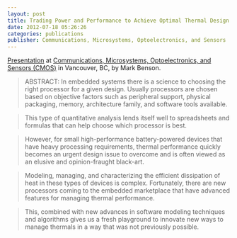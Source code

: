 ```yaml
---
layout: post
title: Trading Power and Performance to Achieve Optimal Thermal Design for Battery-Powered Devices
date: 2012-07-18 05:26:26
categories: publications
publisher: Communications, Microsystems, Optoelectronics, and Sensors
---
```


[Presentation](http://www.logicpd.com/news/press-releases/logic-pds-director-of-software-strategy-to-speak-at-cmos-emerging-technolog/) at [Communications, Microsystems, Optoelectronics, and Sensors (CMOS)](http://www.cmoset.com/) in Vancouver, BC, by Mark Benson. 

> ABSTRACT: In embedded systems there is a science to choosing the right processor for a given design. Usually processors are chosen based on objective factors such as peripheral support, physical packaging, memory, architecture family, and software tools available. 

> This type of quantitative analysis lends itself well to spreadsheets and formulas that can help choose which processor is best. 

> However, for small high-performance battery-powered devices that have heavy processing requirements, thermal performance quickly becomes an urgent design issue to overcome and is often viewed as an elusive and opinion-fraught black-art. 

> Modeling, managing, and characterizing the efficient dissipation of heat in these types of devices is complex. Fortunately, there are new processors coming to the embedded marketplace that have advanced features for managing thermal performance. 

> This, combined with new advances in software modeling techniques and algorithms gives us a fresh playground to innovate new ways to manage thermals in a way that was not previously possible.

